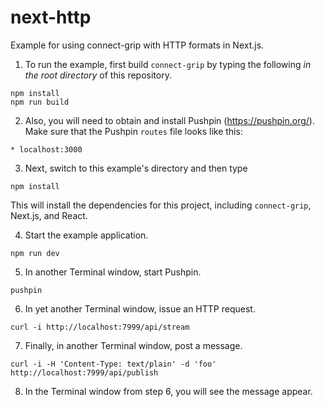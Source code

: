 # next-http

Example for using connect-grip with HTTP formats in Next.js.

1. To run the example, first build `connect-grip` by typing the following _in the root directory_
of this repository.
```
npm install
npm run build
```

2. Also, you will need to obtain and install Pushpin (https://pushpin.org/). Make sure that the
Pushpin `routes` file looks like this:
```
* localhost:3000
```

3. Next, switch to this example's directory and then type
```
npm install
```

This will install the dependencies for this project, including `connect-grip`, Next.js, and React.

4. Start the example application.
```
npm run dev
```

5. In another Terminal window, start Pushpin.
```
pushpin
```

6. In yet another Terminal window, issue an HTTP request.
```
curl -i http://localhost:7999/api/stream
```

7. Finally, in another Terminal window, post a message.
```
curl -i -H 'Content-Type: text/plain' -d 'foo' http://localhost:7999/api/publish
```

8. In the Terminal window from step 6, you will see the message appear. 
